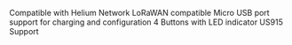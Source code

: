 Compatible with Helium Network
LoRaWAN compatible
Micro USB port support for charging and configuration
4 Buttons with LED indicator
US915 Support
